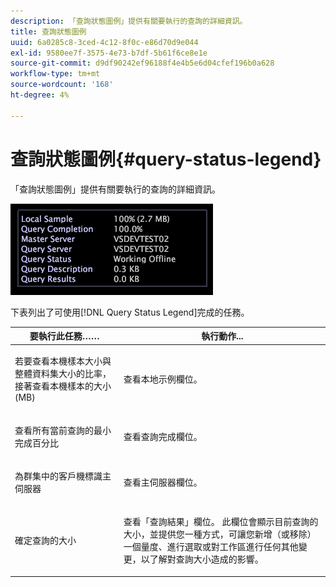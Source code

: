 ```yaml
---
description: 「查詢狀態圖例」提供有關要執行的查詢的詳細資訊。
title: 查詢狀態圖例
uuid: 6a0285c8-3ced-4c12-8f0c-e86d70d9e044
exl-id: 9580ee7f-3575-4e73-b7df-5b61f6ce8e1e
source-git-commit: d9df90242ef96188f4e4b5e6d04cfef196b0a628
workflow-type: tm+mt
source-wordcount: '168'
ht-degree: 4%

---
```


# 查詢狀態圖例{#query-status-legend}

「查詢狀態圖例」提供有關要執行的查詢的詳細資訊。

![](assets/vis_StatusLegend.png)

下表列出了可使用[!DNL Query Status Legend]完成的任務。

<table id="table_BD9330D4B3014A84B24EF0E71872F627"> 
 <thead> 
  <tr> 
   <th colname="col1" class="entry"> 要執行此任務…… </th> 
   <th colname="col2" class="entry"> 執行動作... </th> 
  </tr> 
 </thead>
 <tbody> 
  <tr> 
   <td colname="col1"> <p>若要查看本機樣本大小與整體資料集大小的比率，接著查看本機樣本的大小(MB) </p> </td> 
   <td colname="col2"> <p>查看<span class="wintitle">本地示例</span>欄位。 </p> </td> 
  </tr> 
  <tr> 
   <td colname="col1"> <p>查看所有當前查詢的最小完成百分比 </p> </td> 
   <td colname="col2"> <p>查看<span class="wintitle">查詢完成</span>欄位。 </p> </td> 
  </tr> 
  <tr> 
   <td colname="col1"> <p>為群集中的客戶機標識主伺服器 </p> </td> 
   <td colname="col2"> <p>查看<span class="wintitle">主伺服器</span>欄位。 </p> </td> 
  </tr> 
  <tr> 
   <td colname="col1"> <p>確定查詢的大小 </p> </td> 
   <td colname="col2"> <p>查看「<span class="wintitle">查詢結果</span>」欄位。 此欄位會顯示目前查詢的大小，並提供您一種方式，可讓您新增（或移除）一個量度、進行選取或對工作區進行任何其他變更，以了解對查詢大小造成的影響。 </p> </td> 
  </tr> 
 </tbody> 
</table>
